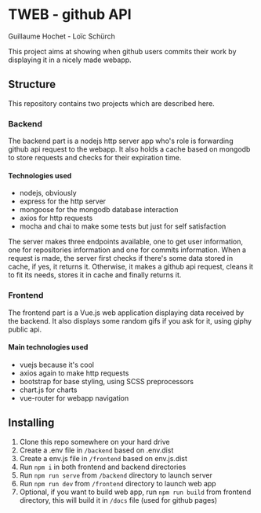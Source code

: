 # TWEB - github API
Guillaume Hochet - Loïc Schürch

This project aims at showing when github users commits their work by displaying
it in a nicely made webapp.

## Structure
This repository contains two projects which are described here.

### Backend
The backend part is a nodejs http server app who's role is forwarding
github api request to the webapp. It also holds a cache based on mongodb
to store requests and checks for their expiration time.

#### Technologies used
* nodejs, obviously
* express for the http server
* mongoose for the mongodb database interaction
* axios for http requests
* mocha and chai to make some tests but just for self satisfaction

The server makes three endpoints available, one to get user information,
one for repositories information and one for commits information. When
a request is made, the server first checks if there's some data stored
in cache, if yes, it returns it. Otherwise, it makes a github api request,
cleans it to fit its needs, stores it in cache and finally returns it.

### Frontend
The frontend part is a Vue.js web application displaying data received
by the backend. It also displays some random gifs if you ask for it,
using giphy public api.

#### Main technologies used
* vuejs because it's cool
* axios again to make http requests
* bootstrap for base styling, using SCSS preprocessors
* chart.js for charts
* vue-router for webapp navigation

## Installing
1. Clone this repo somewhere on your hard drive
2. Create a .env file in `/backend` based on .env.dist
3. Create a env.js file in `/frontend` based on env.js.dist
4. Run `npm i` in both frontend and backend directories
5. Run `npm run serve` from `/backend` directory to launch server
6. Run `npm run dev` from `/frontend` directory to launch web app
7. Optional, if you want to build web app, run `npm run build` from frontend
directory, this will build it in `/docs` file (used for github pages)